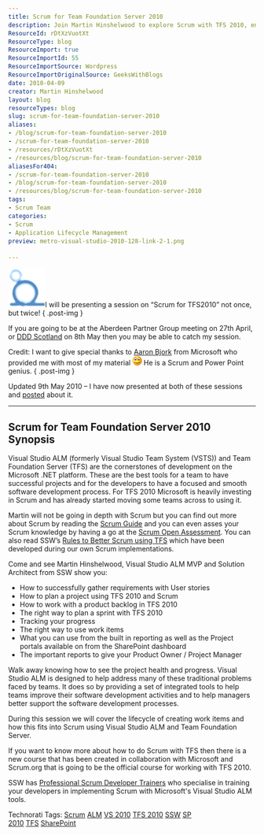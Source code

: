 ```yaml
---
title: Scrum for Team Foundation Server 2010
description: Join Martin Hinshelwood to explore Scrum with TFS 2010, enhancing your software development process with Visual Studio ALM tools. Learn key strategies today!
ResourceId: rDtXzVuotXt
ResourceType: blog
ResourceImport: true
ResourceImportId: 55
ResourceImportSource: Wordpress
ResourceImportOriginalSource: GeeksWithBlogs
date: 2010-04-09
creator: Martin Hinshelwood
layout: blog
resourceTypes: blog
slug: scrum-for-team-foundation-server-2010
aliases:
- /blog/scrum-for-team-foundation-server-2010
- /scrum-for-team-foundation-server-2010
- /resources/rDtXzVuotXt
- /resources/blog/scrum-for-team-foundation-server-2010
aliasesFor404:
- /scrum-for-team-foundation-server-2010
- /blog/scrum-for-team-foundation-server-2010
- /resources/blog/scrum-for-team-foundation-server-2010
tags:
- Scrum Team
categories:
- Scrum
- Application Lifecycle Management
preview: metro-visual-studio-2010-128-link-2-1.png

---
```

![image](images/ScrumforTFS2010_951A-image_-3-2.png)I will be presenting a session on “Scrum for TFS2010” not once, but twice!
{ .post-img }

If you are going to be at the Aberdeen Partner Group meeting on 27th April, or [DDD Scotland](http://developerdeveloperdeveloper.com/scotland2010/default.aspx) on 8th May then you may be able to catch my session.

Credit: I want to give special thanks to [Aaron Bjork](http://blogs.msdn.com/aaronbjork) from Microsoft who provided me with most of my material ![Smile](images/ScrumforTFS2010_951A-wlEmoticon-smile_2-1-3.png) He is a Scrum and Power Point genius.
{ .post-img }

Updated 9th May 2010 – I have now presented at both of these sessions  and [posted](http://blog.hinshelwood.com/archive/2010/05/09/scrum-with-team-foundation-server-2010-done.aspx) about it.

---

## Scrum for Team Foundation Server 2010 Synopsis

Visual Studio ALM (formerly Visual Studio Team System (VSTS)) and Team Foundation Server (TFS) are the cornerstones of development on the Microsoft .NET platform. These are the best tools for a team to have successful projects and for the developers to have a focused and smooth software development process. For TFS 2010 Microsoft is heavily investing in Scrum and has already started moving some teams across to using it.

Martin will not be going in depth with Scrum but you can find out more about Scrum by reading the [Scrum Guide](http://www.scrum.org/scrumguides/) and you can even asses your Scrum knowledge by having a go at the [Scrum Open Assessment](http://www.scrum.org/scrumopen/). You can also read SSW’s [Rules to Better Scrum using TFS](http://sharepoint.ssw.com.au/Standards/Management/RulesToBetterScrumUsingTFS/Pages/default.aspx) which have been developed during our own Scrum implementations.

Come and see Martin Hinshelwood, Visual Studio ALM MVP and Solution Architect from SSW show you:

- How to successfully gather requirements with User stories
- How to plan a project using TFS 2010 and Scrum
- How to work with a product backlog in TFS 2010
- The right way to plan a sprint with TFS 2010
- Tracking your progress
- The right way to use work items
- What you can use from the built in reporting as well as the Project portals available on from the SharePoint dashboard
- The important reports to give your Product Owner / Project Manager

Walk away knowing how to see the project health and progress. Visual Studio ALM is designed to help address many of these traditional problems faced by teams. It does so by providing a set of integrated tools to help teams improve their software development activities and to help managers better support the software development processes.

During this session we will cover the lifecycle of creating work items and how this fits into Scrum using Visual Studio ALM and Team Foundation Server.

If you want to know more about how to do Scrum with TFS then there is a new course that has been created in collaboration with Microsoft and Scrum.org that is going to be the official course for working with TFS 2010.

SSW has [Professional Scrum Developer Trainers](http://www.ssw.com.au/ssw/Events/Scrum-Training-Course.aspx) who specialise in training your developers in implementing Scrum with Microsoft's Visual Studio ALM tools.

Technorati Tags: [Scrum](http://technorati.com/tags/Scrum) [ALM](http://technorati.com/tags/ALM) [VS 2010](http://technorati.com/tags/VS+2010) [TFS 2010](http://technorati.com/tags/TFS+2010) [SSW](http://technorati.com/tags/SSW) [SP 2010](http://technorati.com/tags/SP+2010) [TFS](http://technorati.com/tags/TFS) [SharePoint](http://technorati.com/tags/SharePoint)
